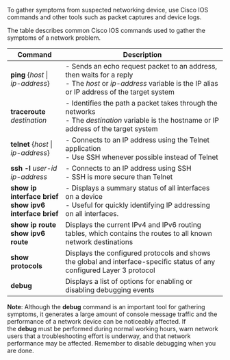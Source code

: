 To gather symptoms from suspected networking device, use Cisco IOS commands and other tools such as packet captures and device logs.

The table describes common Cisco IOS commands used to gather the symptoms of a network problem.

|**Command**|**Description**|
|---|---|
|**ping** {_host_ \| _ip-address_}|- Sends an echo request packet to an address, then waits for a reply<br>- The _host_ or _ip-address_ variable is the IP alias or IP address of the target system|
|**traceroute** _destination_|- Identifies the path a packet takes through the networks<br>- The _destination_ variable is the hostname or IP address of the target system|
|**telnet** {_host_ \| _ip-address_}|- Connects to an IP address using the Telnet application<br>- Use SSH whenever possible instead of Telnet|
|**ssh -l** _user-id_ _ip-address_|- Connects to an IP address using SSH<br>- SSH is more secure than Telnet|
|**show ip interface brief** <br>**show ipv6 interface brief**|- Displays a summary status of all interfaces on a device<br>- Useful for quickly identifying IP addressing on all interfaces.|
|**show ip route**<br>**show ipv6 route**|Displays the current IPv4 and IPv6 routing tables, which contains the routes to all known network destinations|
|**show protocols**|Displays the configured protocols and shows the global and interface-specific status of any configured Layer 3 protocol|
|**debug**|Displays a list of options for enabling or disabling debugging events|

**Note**: Although the **debug** command is an important tool for gathering symptoms, it generates a large amount of console message traffic and the performance of a network device can be noticeably affected. If the **debug** must be performed during normal working hours, warn network users that a troubleshooting effort is underway, and that network performance may be affected. Remember to disable debugging when you are done.